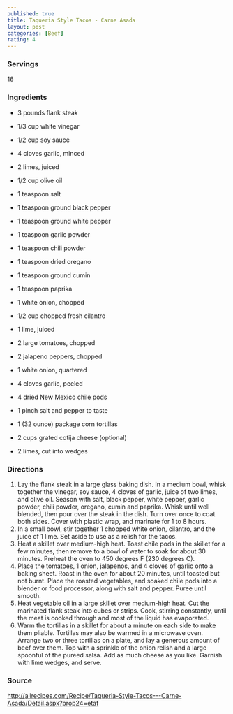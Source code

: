 ```yaml
---
published: true
title: Taqueria Style Tacos - Carne Asada
layout: post
categories: [Beef]
rating: 4
---
```

### Servings
16

### Ingredients
- 3 pounds flank steak
-  1/3 cup white vinegar
-  1/2 cup soy sauce
-  4 cloves garlic, minced
-  2 limes, juiced
-  1/2 cup olive oil
-  1 teaspoon salt
-  1 teaspoon ground black pepper
-  1 teaspoon ground white pepper
-  1 teaspoon garlic powder
-  1 teaspoon chili powder
-  1 teaspoon dried oregano
-  1 teaspoon ground cumin
-  1 teaspoon paprika
 
-  1 white onion, chopped
-  1/2 cup chopped fresh cilantro
-  1 lime, juiced
 
-  2 large tomatoes, chopped
-  2 jalapeno peppers, chopped
-  1 white onion, quartered
-  4 cloves garlic, peeled
-  4 dried New Mexico chile pods
-  1 pinch salt and pepper to taste
 
-  1 (32 ounce) package corn tortillas
-  2 cups grated cotija cheese (optional)
-  2 limes, cut into wedges

### Directions
1. Lay the flank steak in a large glass baking dish. In a medium bowl, whisk together the vinegar, soy sauce, 4 cloves of garlic, juice of two limes, and olive oil. Season with salt, black pepper, white pepper, garlic powder, chili powder, oregano, cumin and paprika. Whisk until well blended, then pour over the steak in the dish. Turn over once to coat both sides. Cover with plastic wrap, and marinate for 1 to 8 hours.
2. In a small bowl, stir together 1 chopped white onion, cilantro, and the juice of 1 lime. Set aside to use as a relish for the tacos.
3. Heat a skillet over medium-high heat. Toast chile pods in the skillet for a few minutes, then remove to a bowl of water to soak for about 30 minutes. Preheat the oven to 450 degrees F (230 degrees C).
4. Place the tomatoes, 1 onion, jalapenos, and 4 cloves of garlic onto a baking sheet. Roast in the oven for about 20 minutes, until toasted but not burnt. Place the roasted vegetables, and soaked chile pods into a blender or food processor, along with salt and pepper. Puree until smooth.
5. Heat vegetable oil in a large skillet over medium-high heat. Cut the marinated flank steak into cubes or strips. Cook, stirring constantly, until the meat is cooked through and most of the liquid has evaporated.
6. Warm the tortillas in a skillet for about a minute on each side to make them pliable. Tortillas may also be warmed in a microwave oven. Arrange two or three tortillas on a plate, and lay a generous amount of beef over them. Top with a sprinkle of the onion relish and a large spoonful of the pureed salsa. Add as much cheese as you like. Garnish with lime wedges, and serve.

### Source
<a href="http://allrecipes.com/Recipe/Taqueria-Style-Tacos---Carne-Asada/Detail.aspx?prop24=etaf" target="new">http://allrecipes.com/Recipe/Taqueria-Style-Tacos---Carne-Asada/Detail.aspx?prop24=etaf</a>
